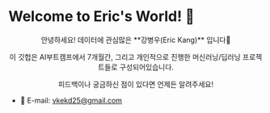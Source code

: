# Welcome to Eric's World! 👋
<center>안녕하세요! 데이터에 관심많은 **강병우(Eric Kang)** 입니다🌱  

이 깃헙은 AI부트캠프에서 7개월간, 그리고 개인적으로 진행한 머신러닝/딥러닝 프로젝트들로 구성되어있습니다.

피드백이나 궁금하신 점이 있다면 언제든 알려주세요!</center>

* 📧 E-mail: vkekd25@gmail.com

<!--
**vkekd25/vkekd25** is a ✨ _special_ ✨ repository because its `README.md` (this file) appears on your GitHub profile.

Here are some ideas to get you started:

- 🔭 I’m currently working on ...
- 🌱 I’m currently learning ...
- 👯 I’m looking to collaborate on ...
- 🤔 I’m looking for help with ...
- 💬 Ask me about ...
- 📫 How to reach me: ...
- 😄 Pronouns: ...
- ⚡ Fun fact: ...
-->
